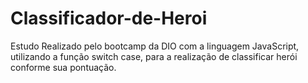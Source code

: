 # Classificador-de-Heroi


Estudo Realizado pelo bootcamp da DIO com a linguagem JavaScript, utilizando a função switch case, para a realização de classificar herói conforme sua pontuação.

